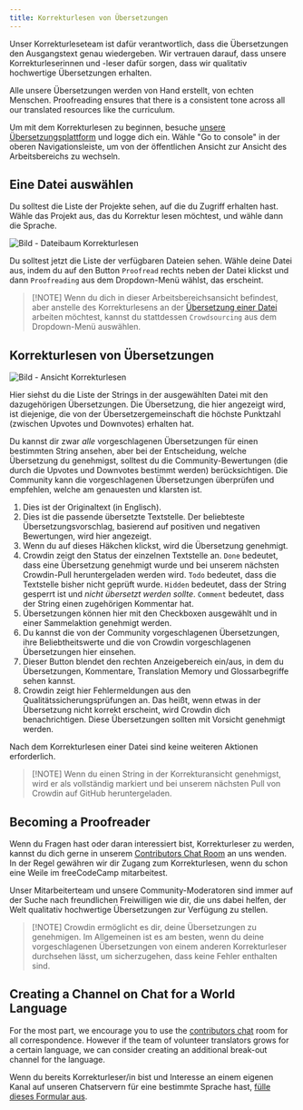 ```yaml
---
title: Korrekturlesen von Übersetzungen
---
```


Unser Korrekturleseteam ist dafür verantwortlich, dass die Übersetzungen den Ausgangstext genau wiedergeben. Wir vertrauen darauf, dass unsere Korrekturleserinnen und -leser dafür sorgen, dass wir qualitativ hochwertige Übersetzungen erhalten.

Alle unsere Übersetzungen werden von Hand erstellt, von echten Menschen. Proofreading ensures that there is a consistent tone across all our translated resources like the curriculum.

Um mit dem Korrekturlesen zu beginnen, besuche [unsere Übersetzungsplattform](https://translate.freecodecamp.org) und logge dich ein. Wähle "Go to console" in der oberen Navigationsleiste, um von der öffentlichen Ansicht zur Ansicht des Arbeitsbereichs zu wechseln.

## Eine Datei auswählen

Du solltest die Liste der Projekte sehen, auf die du Zugriff erhalten hast. Wähle das Projekt aus, das du Korrektur lesen möchtest, und wähle dann die Sprache.

![Bild - Dateibaum Korrekturlesen](https://contribute.freecodecamp.org/images/crowdin/proof-file-tree.png)

Du solltest jetzt die Liste der verfügbaren Dateien sehen. Wähle deine Datei aus, indem du auf den Button `Proofread` rechts neben der Datei klickst und dann `Proofreading` aus dem Dropdown-Menü wählst, das erscheint.

> [!NOTE] Wenn du dich in dieser Arbeitsbereichsansicht befindest, aber anstelle des Korrekturlesens an der [Übersetzung einer Datei](how-to-translate-files) arbeiten möchtest, kannst du stattdessen `Crowdsourcing` aus dem Dropdown-Menü auswählen.

## Korrekturlesen von Übersetzungen

![Bild - Ansicht Korrekturlesen](https://contribute.freecodecamp.org/images/crowdin/proofread.png)

<!--Add proofread/crowdsource button to the image-->

Hier siehst du die Liste der Strings in der ausgewählten Datei mit den dazugehörigen Übersetzungen. Die Übersetzung, die hier angezeigt wird, ist diejenige, die von der Übersetzergemeinschaft die höchste Punktzahl (zwischen Upvotes und Downvotes) erhalten hat.

Du kannst dir zwar _alle_ vorgeschlagenen Übersetzungen für einen bestimmten String ansehen, aber bei der Entscheidung, welche Übersetzung du genehmigst, solltest du die Community-Bewertungen (die durch die Upvotes und Downvotes bestimmt werden) berücksichtigen. Die Community kann die vorgeschlagenen Übersetzungen überprüfen und empfehlen, welche am genauesten und klarsten ist.

1. Dies ist der Originaltext (in Englisch).
2. Dies ist die passende übersetzte Textstelle. Der beliebteste Übersetzungsvorschlag, basierend auf positiven und negativen Bewertungen, wird hier angezeigt.
3. Wenn du auf dieses Häkchen klickst, wird die Übersetzung genehmigt.
4. Crowdin zeigt den Status der einzelnen Textstelle an. `Done` bedeutet, dass eine Übersetzung genehmigt wurde und bei unserem nächsten Crowdin-Pull heruntergeladen werden wird. `Todo` bedeutet, dass die Textstelle bisher nicht geprüft wurde. `Hidden` bedeutet, dass der String gesperrt ist und _nicht übersetzt werden sollte_. `Comment` bedeutet, dass der String einen zugehörigen Kommentar hat.
5. Übersetzungen können hier mit den Checkboxen ausgewählt und in einer Sammelaktion genehmigt werden.
6. Du kannst die von der Community vorgeschlagenen Übersetzungen, ihre Beliebtheitswerte und die von Crowdin vorgeschlagenen Übersetzungen hier einsehen.
7. Dieser Button blendet den rechten Anzeigebereich ein/aus, in dem du Übersetzungen, Kommentare, Translation Memory und Glossarbegriffe sehen kannst.
8. Crowdin zeigt hier Fehlermeldungen aus den Qualitätssicherungsprüfungen an. Das heißt, wenn etwas in der Übersetzung nicht korrekt erscheint, wird Crowdin dich benachrichtigen. Diese Übersetzungen sollten mit Vorsicht genehmigt werden.

Nach dem Korrekturlesen einer Datei sind keine weiteren Aktionen erforderlich.

> [!NOTE] Wenn du einen String in der Korrekturansicht genehmigst, wird er als vollständig markiert und bei unserem nächsten Pull von Crowdin auf GitHub heruntergeladen.

## Becoming a Proofreader

Wenn du Fragen hast oder daran interessiert bist, Korrekturleser zu werden, kannst du dich gerne in unserem [Contributors Chat Room](https://discord.gg/PRyKn3Vbay) an uns wenden. In der Regel gewähren wir dir Zugang zum Korrekturlesen, wenn du schon eine Weile im freeCodeCamp mitarbeitest.

Unser Mitarbeiterteam und unsere Community-Moderatoren sind immer auf der Suche nach freundlichen Freiwilligen wie dir, die uns dabei helfen, der Welt qualitativ hochwertige Übersetzungen zur Verfügung zu stellen.

> [!NOTE] Crowdin ermöglicht es dir, deine Übersetzungen zu genehmigen. Im Allgemeinen ist es am besten, wenn du deine vorgeschlagenen Übersetzungen von einem anderen Korrekturleser durchsehen lässt, um sicherzugehen, dass keine Fehler enthalten sind.

## Creating a Channel on Chat for a World Language

For the most part, we encourage you to use the [contributors chat](https://discord.gg/PRyKn3Vbay) room for all correspondence. However if the team of volunteer translators grows for a certain language, we can consider creating an additional break-out channel for the language.

Wenn du bereits Korrekturleser/in bist und Interesse an einem eigenen Kanal auf unseren Chatservern für eine bestimmte Sprache hast, [fülle dieses Formular aus](https://forms.gle/XU5CyutrYCgDYaVZA).
